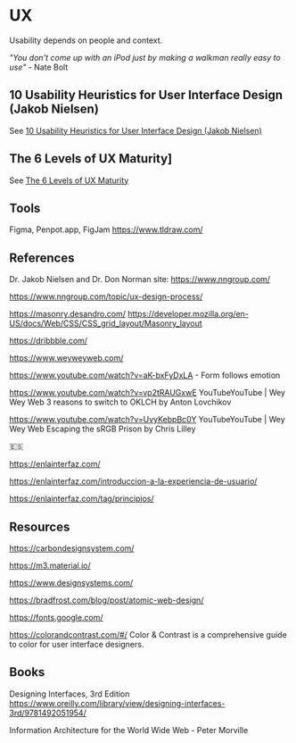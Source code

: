 
# UX
Usability depends on people and context.

_"You don't come up with an iPod just by making a walkman really easy to use"_ - Nate Bolt


## 10 Usability Heuristics for User Interface Design (Jakob Nielsen)
See [10 Usability Heuristics for User Interface Design (Jakob Nielsen)](10-usability-heuristics-nielsen.md)


## The 6 Levels of UX Maturity]
See [The 6 Levels of UX Maturity](levels-ux-maturity.md)


## Tools
Figma, Penpot.app, FigJam
https://www.tldraw.com/ 



## References

Dr. Jakob Nielsen and Dr. Don Norman site: 
https://www.nngroup.com/

https://www.nngroup.com/topic/ux-design-process/


https://masonry.desandro.com/
https://developer.mozilla.org/en-US/docs/Web/CSS/CSS_grid_layout/Masonry_layout


https://dribbble.com/ 



https://www.weyweyweb.com/ 

https://www.youtube.com/watch?v=aK-bxFyDxLA - Form follows emotion



https://www.youtube.com/watch?v=vp2tRAUGxwE
YouTubeYouTube | Wey Wey Web
3 reasons to switch to OKLCH by Anton Lovchikov 


https://www.youtube.com/watch?v=UvyKebpBc0Y
YouTubeYouTube | Wey Wey Web
Escaping the sRGB Prison by Chris Lilley 




:es: 

https://enlainterfaz.com/

https://enlainterfaz.com/introduccion-a-la-experiencia-de-usuario/

https://enlainterfaz.com/tag/principios/ 



## Resources

https://carbondesignsystem.com/

https://m3.material.io/ 

https://www.designsystems.com/

https://bradfrost.com/blog/post/atomic-web-design/ 

https://fonts.google.com/


https://colorandcontrast.com/#/
Color & Contrast is a comprehensive guide to color for user interface designers.


## Books
Designing Interfaces, 3rd Edition
https://www.oreilly.com/library/view/designing-interfaces-3rd/9781492051954/


Information Architecture for the World Wide Web  - Peter Morville



